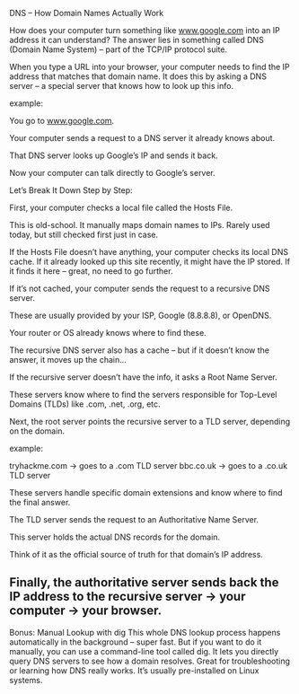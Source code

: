 DNS – How Domain Names Actually Work 


How does your computer turn something like www.google.com into an IP address it can understand?
The answer lies in something called DNS (Domain Name System) – part of the TCP/IP protocol suite.

When you type a URL into your browser, your computer needs to find the IP address that matches that domain name. It does this by asking a DNS server – a special server that knows how to look up this info.

example:

You go to www.google.com.

Your computer sends a request to a DNS server it already knows about.

That DNS server looks up Google’s IP and sends it back.

Now your computer can talk directly to Google’s server.

Let’s Break It Down Step by Step:

First, your computer checks a local file called the Hosts File.

This is old-school.
It manually maps domain names to IPs.
Rarely used today, but still checked first just in case.

If the Hosts File doesn’t have anything, your computer checks its local DNS cache.
If it already looked up this site recently, it might have the IP stored.
If it finds it here – great, no need to go further.

If it’s not cached, your computer sends the request to a recursive DNS server.

These are usually provided by your ISP, Google (8.8.8.8), or OpenDNS.

Your router or OS already knows where to find these.

The recursive DNS server also has a cache – but if it doesn’t know the answer, it moves up the chain...

If the recursive server doesn’t have the info, it asks a Root Name Server.

These servers know where to find the servers responsible for Top-Level Domains (TLDs) like .com, .net, .org, etc.

Next, the root server points the recursive server to a TLD server, depending on the domain.

example:

tryhackme.com → goes to a .com TLD server
bbc.co.uk → goes to a .co.uk TLD server

These servers handle specific domain extensions and know where to find the final answer.

The TLD server sends the request to an Authoritative Name Server.

This server holds the actual DNS records for the domain.

Think of it as the official source of truth for that domain’s IP address.

Finally, the authoritative server sends back the IP address to the recursive server → your computer → your browser.
----------------------------------------------------------------------------------------------------------------------------------
Bonus: Manual Lookup with dig
This whole DNS lookup process happens automatically in the background – super fast. But if you want to do it manually, you can use a command-line tool called dig.
It lets you directly query DNS servers to see how a domain resolves.
Great for troubleshooting or learning how DNS really works.
It’s usually pre-installed on Linux systems.